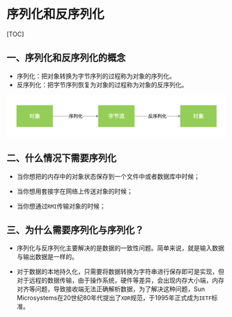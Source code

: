 # 序列化和反序列化

[TOC]



## 一、序列化和反序列化的概念

- 序列化：把对象转换为字节序列的过程称为对象的序列化。
- 反序列化：把字节序列恢复为对象的过程称为对象的反序列化。

![](IMG/168786827eb84b58.png)

## 二、什么情况下需要序列化

- 当你想把的内存中的对象状态保存到一个文件中或者数据库中时候；

- 当你想用套接字在网络上传送对象的时候；
- 当你想通过`RMI`传输对象的时候；



## 三、为什么需要序列化与序列化？

- 序列化与反序列化主要解决的是数据的一致性问题。简单来说，就是输入数据与输出数据是一样的。

- 对于数据的本地持久化，只需要将数据转换为字符串进行保存即可是实现，但对于远程的数据传输，由于操作系统，硬件等差异，会出现内存大小端，内存对齐等问题，导致接收端无法正确解析数据，为了解决这种问题，Sun Microsystems在20世纪80年代提出了`XDR`规范，于1995年正式成为`IETF`标准。

  
  